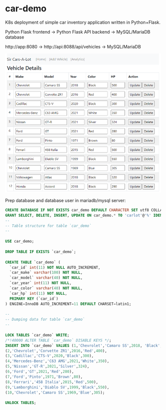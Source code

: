 # car-demo

K8s deployment of simple car inventory application written in Python+Flask.

Python Flask frontend -> Python Flask API backend -> MySQL/MariaDB database

http://app:8080 -> http://api:8088/api/vehicles -> MySQL/MariaDB

![sircarsalot](https://github.com/fullaware/car-demo/blob/main/sircarsalot.png)


Prep database and database user in mariadb/mysql server:

```SQL
CREATE DATABASE IF NOT EXISTS car_demo DEFAULT CHARACTER SET utf8 COLLATE utf8_unicode_ci;
GRANT SELECT, DELETE, INSERT, UPDATE ON car_demo.* TO 'carlot'@'%' IDENTIFIED By 'I@mR00t';
--
-- Table structure for table `car_demo`
--

USE car_demo;

DROP TABLE IF EXISTS `car_demo`;

CREATE TABLE `car_demo` (
  `car_id` int(11) NOT NULL AUTO_INCREMENT,
  `car_make` varchar(100) NOT NULL,
  `car_model` varchar(40) NOT NULL,
  `car_year` int(11) NOT NULL,
  `car_color` varchar(40) NOT NULL,
  `car_hp` int(11) NOT NULL,
  PRIMARY KEY (`car_id`)
) ENGINE=InnoDB AUTO_INCREMENT=11 DEFAULT CHARSET=latin1;

--
-- Dumping data for table `car_demo`
--

LOCK TABLES `car_demo` WRITE;
/*!40000 ALTER TABLE `car_demo` DISABLE KEYS */;
INSERT INTO `car_demo` VALUES (1,'Chevrolet','Camaro SS',2018, 'Black',500),
(2,'Chevrolet','Corvette ZR1',2016,'Red',400),
(3,'Cadillac','CTS-V',2020,'Black',300),
(4,'Mercedes-Benz','C63 AMG',2021,'White',350),
(5,'Nissan','GT-R',2021,'Silver',324),
(6,'Ford','GT',2021,'Red',280),
(7,'Ford','Pinto',1971,'Brown',80),
(8,'Ferrari','458 Italia',2015,'Red',500),
(9,'Lamborghini','Diablo SV',1999,'Black',550),
(10,'Chevrolet','Camaro SS',1969,'Blue',305);

UNLOCK TABLES;
```
